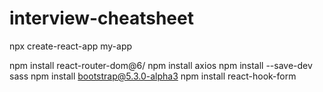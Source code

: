 # interview-cheatsheet

npx create-react-app my-app

npm install react-router-dom@6/
npm install axios
npm install --save-dev sass
npm install bootstrap@5.3.0-alpha3
npm install react-hook-form
